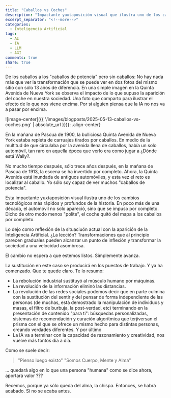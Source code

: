 ```yaml
---
title: "Caballos vs Coches"
description: "Impactante yuxtaposición visual que ilustra uno de los cambios tecnológicos más rápidos y profundos de la historia"
excerpt_separator: "<!--more-->"
categories:
  - Inteligencia Artificial
tags:
  - AI
  - IA
  - LLM
  - AGI
comments: true
share: true
---
```


De los caballos a los "caballos de potencia" pero sin caballos: No hay nada más que ver la transformación que se puede ver en dos fotos del mismo sitio con sólo 13 años de diferencia. En una simple imagen en la Quinta Avenida de Nueva York se observa el impacto de lo que supuso la aparición del coche en nuestra sociedad. Una foto que comparto para ilustrar el efecto de lo que nos viene encima. Por si alguien piensa que la IA no nos va a pasar por encima.

![image-center]({{ '/images/blogposts/2025-05-13-caballos-vs-coches.png' | absolute_url }}){: .align-center}

<!--more-->

En la mañana de Pascua de 1900, la bulliciosa Quinta Avenida de Nueva York estaba repleta de carruajes tirados por caballos. En medio de la multitud de que circulaba por la avenida llena de caballos, había un solo automóvil, tan raro en aquella época que verlo era como jugar a ¿Dónde está Wally?.

No mucho tiempo después, sólo trece años después, en la mañana de Pascua de 1913, la escena se ha invertido por completo. Ahora, la Quinta Avenida está inundada de antiguos automóviles, y esta vez el reto es localizar al caballo. Yo sólo soy capaz de ver muchos "caballos de potencia".

Esta impactante yuxtaposición visual ilustra uno de los cambios tecnológicos más rápidos y profundos de la historia. En poco más de una década, el automóvil no solo apareció, sino que se impuso por completo. Dicho de otro modo menos "polite", el coche quitó del mapa a los caballos por completo.

Lo dejo como reflexión de la situaciuón actual con la aparición de la Inteligencia Artificial. ¿La lección? Transformaciones que al principio parecen graduales pueden alcanzar un punto de inflexión y transformar la sociedad a una velocidad asombrosa. 

El cambio no espera a que estemos listos. Simplemente avanza.

La sustitución en este caso se producirá en los puestos de trabajo. Y ya ha comenzado. Que te quede claro. Te lo resumo:

- La rebolución industrial sustituyó al músculo humano por máquinas.
- La revolución de la información eliminó las distancias.
- La revolución de las redes sociales podemos decir que en parte culmina con la sustitución del sentir y del pensar de forma independiente de las personas (de muchas, está demostrado la manipulación de individuos y masas, el filtro de burbuja, la post-verdad, etc) terminando en la presentación de contenido "para ti": búsquedas personalizadas, sistemas de recomendación y curación algorítmica que terjiversan el prisma con el que se ofrece un mismo hecho para distintas personas, creando verdades diferentes. Y por último
- La IA va a terminar con la capacidad de razonamiento y creatividad, nos vuelve más tontos día a día. 

Como se suele decir:
> "Pienso luego existo" 
> "Somos Cuerpo, Mente y Alma"

... quedará algo en lo que una persona "humana" como  se dice ahora, aportará valor ??? 

Recemos, porque ya sólo queda del alma, la chispa. Entonces, se habrá acabado. Si no se acaba antes. 
